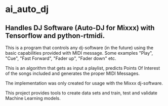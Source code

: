 # ai_auto_dj
## Handles DJ Software (Auto-DJ for Mixxx) with Tensorflow and python-rtmidi.

This is a program that controls any dj-software (in the future) using the basic
capabilities provided with MIDI message.
Some examples "Play", "Cue", "Fast Forward", "Fader up", "Fader down" etc.

This is an algorithm that gets as input a playlist, predicts Points Of Interest
of the songs included and generates the proper MIDI Messages.

The implementation was only created for usage with the Mixxx dj-software.

This project provides tools to create data sets and train, test and validate
Machine Learning models.

